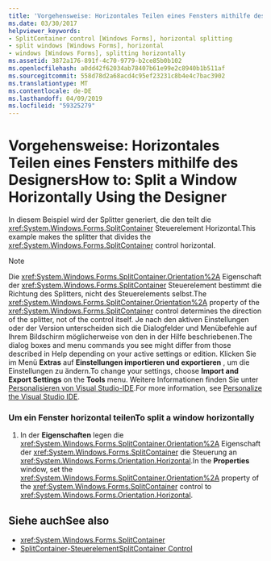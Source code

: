 ```yaml
---
title: 'Vorgehensweise: Horizontales Teilen eines Fensters mithilfe des Designers'
ms.date: 03/30/2017
helpviewer_keywords:
- SplitContainer control [Windows Forms], horizontal splitting
- split windows [Windows Forms], horizontal
- windows [Windows Forms], splitting horizontally
ms.assetid: 3872a176-891f-4c70-9779-b2ce85b0b102
ms.openlocfilehash: a0dd42f62034ab78407b61e99e2c8940b1b511af
ms.sourcegitcommit: 558d78d2a68acd4c95ef23231c8b4e4c7bac3902
ms.translationtype: MT
ms.contentlocale: de-DE
ms.lasthandoff: 04/09/2019
ms.locfileid: "59325279"
---
```

# <a name="how-to-split-a-window-horizontally-using-the-designer"></a><span data-ttu-id="744e3-102">Vorgehensweise: Horizontales Teilen eines Fensters mithilfe des Designers</span><span class="sxs-lookup"><span data-stu-id="744e3-102">How to: Split a Window Horizontally Using the Designer</span></span>
<span data-ttu-id="744e3-103">In diesem Beispiel wird der Splitter generiert, die den teilt die <xref:System.Windows.Forms.SplitContainer> Steuerelement Horizontal.</span><span class="sxs-lookup"><span data-stu-id="744e3-103">This example makes the splitter that divides the <xref:System.Windows.Forms.SplitContainer> control horizontal.</span></span>  
  
> [!NOTE]
>  <span data-ttu-id="744e3-104">Die <xref:System.Windows.Forms.SplitContainer.Orientation%2A> Eigenschaft der <xref:System.Windows.Forms.SplitContainer> Steuerelement bestimmt die Richtung des Splitters, nicht des Steuerelements selbst.</span><span class="sxs-lookup"><span data-stu-id="744e3-104">The <xref:System.Windows.Forms.SplitContainer.Orientation%2A> property of the <xref:System.Windows.Forms.SplitContainer> control determines the direction of the splitter, not of the control itself.</span></span> <span data-ttu-id="744e3-105">Je nach den aktiven Einstellungen oder der Version unterscheiden sich die Dialogfelder und Menübefehle auf Ihrem Bildschirm möglicherweise von den in der Hilfe beschriebenen.</span><span class="sxs-lookup"><span data-stu-id="744e3-105">The dialog boxes and menu commands you see might differ from those described in Help depending on your active settings or edition.</span></span> <span data-ttu-id="744e3-106">Klicken Sie im Menü **Extras** auf **Einstellungen importieren und exportieren** , um die Einstellungen zu ändern.</span><span class="sxs-lookup"><span data-stu-id="744e3-106">To change your settings, choose **Import and Export Settings** on the **Tools** menu.</span></span> <span data-ttu-id="744e3-107">Weitere Informationen finden Sie unter [Personalisieren von Visual Studio-IDE](/visualstudio/ide/personalizing-the-visual-studio-ide).</span><span class="sxs-lookup"><span data-stu-id="744e3-107">For more information, see [Personalize the Visual Studio IDE](/visualstudio/ide/personalizing-the-visual-studio-ide).</span></span>  
  
### <a name="to-split-a-window-horizontally"></a><span data-ttu-id="744e3-108">Um ein Fenster horizontal teilen</span><span class="sxs-lookup"><span data-stu-id="744e3-108">To split a window horizontally</span></span>  
  
1. <span data-ttu-id="744e3-109">In der **Eigenschaften** legen die <xref:System.Windows.Forms.SplitContainer.Orientation%2A> Eigenschaft der <xref:System.Windows.Forms.SplitContainer> die Steuerung an <xref:System.Windows.Forms.Orientation.Horizontal>.</span><span class="sxs-lookup"><span data-stu-id="744e3-109">In the **Properties** window, set the <xref:System.Windows.Forms.SplitContainer.Orientation%2A> property of the <xref:System.Windows.Forms.SplitContainer> control to <xref:System.Windows.Forms.Orientation.Horizontal>.</span></span>  
  
## <a name="see-also"></a><span data-ttu-id="744e3-110">Siehe auch</span><span class="sxs-lookup"><span data-stu-id="744e3-110">See also</span></span>

- <xref:System.Windows.Forms.SplitContainer>
- [<span data-ttu-id="744e3-111">SplitContainer-Steuerelement</span><span class="sxs-lookup"><span data-stu-id="744e3-111">SplitContainer Control</span></span>](splitcontainer-control-windows-forms.md)
